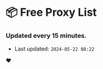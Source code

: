 # :package: Free Proxy List
### Updated every 15 minutes.

- Last updated: `2024-05-22 08:22`

:heart:
